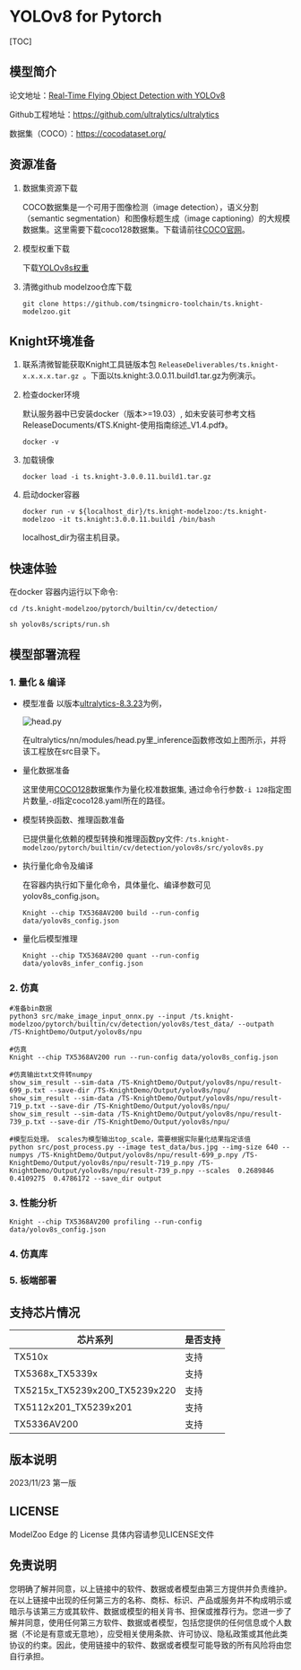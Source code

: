 # YOLOv8 for Pytorch

<!--命名规则 {model_name}-{dataset}-{framework}-->

[TOC]

## 模型简介


<!--可选-->
论文地址：[Real-Time Flying Object Detection with YOLOv8](https://arxiv.org/abs/2305.09972)

Github工程地址：https://github.com/ultralytics/ultralytics

数据集（COCO）：https://cocodataset.org/

## 资源准备

1. 数据集资源下载

	COCO数据集是一个可用于图像检测（image detection），语义分割（semantic segmentation）和图像标题生成（image captioning）的大规模数据集。这里需要下载coco128数据集。下载请前往[COCO官网](https://github.com/ultralytics/yolov5/releases/download/v1.0/coco128_with_yaml.zip)。
2. 模型权重下载

	下载[YOLOv8s权重](https://github.com/ultralytics/assets/releases/download/v8.2.0/yolov8s.pt)

3. 清微github modelzoo仓库下载

	```git clone https://github.com/tsingmicro-toolchain/ts.knight-modelzoo.git```

## Knight环境准备

1. 联系清微智能获取Knight工具链版本包 ```ReleaseDeliverables/ts.knight-x.x.x.x.tar.gz ```。下面以ts.knight:3.0.0.11.build1.tar.gz为例演示。

2. 检查docker环境

	​默认服务器中已安装docker（版本>=19.03）, 如未安装可参考文档ReleaseDocuments/《TS.Knight-使用指南综述_V1.4.pdf》。
	
	```
	docker -v   
	```

3. 加载镜像
	
	```
	docker load -i ts.knight-3.0.0.11.build1.tar.gz
	```

4. 启动docker容器

	```
	docker run -v ${localhost_dir}/ts.knight-modelzoo:/ts.knight-modelzoo -it ts.knight:3.0.0.11.build1 /bin/bash
	```
	
	localhost_dir为宿主机目录。

## 快速体验

在docker 容器内运行以下命令:

```
cd /ts.knight-modelzoo/pytorch/builtin/cv/detection/
```

```
sh yolov8s/scripts/run.sh
```

## 模型部署流程

### 1. 量化 & 编译

-   模型准备 
	以版本[ultralytics-8.3.23](https://github.com/ultralytics/ultralytics/tree/v8.3.23)为例，

	 ![head.py](https://i-blog.csdnimg.cn/direct/fb18f4b695854ea7be7adf7ac76abd06.png)

	在ultralytics/nn/modules/head.py里_inference函数修改如上图所示，并将该工程放在src目录下。

-   量化数据准备

    这里使用[COCO128](https://github.com/ultralytics/yolov5/releases/download/v1.0/coco128_with_yaml.zip)数据集作为量化校准数据集, 通过命令行参数```-i 128```指定图片数量,```-d```指定coco128.yaml所在的路径。

-   模型转换函数、推理函数准备
	
	已提供量化依赖的模型转换和推理函数py文件: ```/ts.knight-modelzoo/pytorch/builtin/cv/detection/yolov8s/src/yolov8s.py```

-   执行量化命令及编译

	在容器内执行如下量化命令，具体量化、编译参数可见yolov8s_config.json。

    	Knight --chip TX5368AV200 build --run-config data/yolov8s_config.json

-   量化后模型推理
	
		Knight --chip TX5368AV200 quant --run-config data/yolov8s_infer_config.json


### 2. 仿真

    #准备bin数据
    python3 src/make_image_input_onnx.py --input /ts.knight-modelzoo/pytorch/builtin/cv/detection/yolov8s/test_data/ --outpath /TS-KnightDemo/Output/yolov8s/npu

    #仿真
    Knight --chip TX5368AV200 run --run-config data/yolov8s_config.json

	#仿真输出txt文件转numpy
	show_sim_result --sim-data /TS-KnightDemo/Output/yolov8s/npu/result-699_p.txt --save-dir /TS-KnightDemo/Output/yolov8s/npu/
	show_sim_result --sim-data /TS-KnightDemo/Output/yolov8s/npu/result-719_p.txt --save-dir /TS-KnightDemo/Output/yolov8s/npu/
	show_sim_result --sim-data /TS-KnightDemo/Output/yolov8s/npu/result-739_p.txt --save-dir /TS-KnightDemo/Output/yolov8s/npu/

	#模型后处理。 scales为模型输出top_scale，需要根据实际量化结果指定该值
    python src/post_process.py --image test_data/bus.jpg --img-size 640 --numpys /TS-KnightDemo/Output/yolov8s/npu/result-699_p.npy /TS-KnightDemo/Output/yolov8s/npu/result-719_p.npy /TS-KnightDemo/Output/yolov8s/npu/result-739_p.npy --scales  0.2689846 0.4109275  0.4786172 --save_dir output

### 3. 性能分析

```
Knight --chip TX5368AV200 profiling --run-config data/yolov8s_config.json
```

### 4. 仿真库

### 5. 板端部署


## 支持芯片情况

| 芯片系列                                          | 是否支持 |
| ------------------------------------------------ | ------- |
| TX510x                                           | 支持     |
| TX5368x_TX5339x                                  | 支持     |
| TX5215x_TX5239x200_TX5239x220 | 支持     |
| TX5112x201_TX5239x201                            | 支持     |
| TX5336AV200                                      | 支持     |



## 版本说明

2023/11/23  第一版



## LICENSE

ModelZoo Edge 的 License 具体内容请参见LICENSE文件

## 免责说明

您明确了解并同意，以上链接中的软件、数据或者模型由第三方提供并负责维护。在以上链接中出现的任何第三方的名称、商标、标识、产品或服务并不构成明示或暗示与该第三方或其软件、数据或模型的相关背书、担保或推荐行为。您进一步了解并同意，使用任何第三方软件、数据或者模型，包括您提供的任何信息或个人数据（不论是有意或无意地），应受相关使用条款、许可协议、隐私政策或其他此类协议的约束。因此，使用链接中的软件、数据或者模型可能导致的所有风险将由您自行承担。




